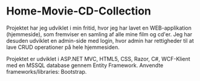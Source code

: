 # Home-Movie-CD-Collection

Projektet har jeg udviklet i min fritid, hvor jeg har lavet en WEB-applikation (hjemmeside), som fremviser en samling af alle mine film og cd'er. Jeg har desuden udviklet en admin-side med login, hvor admin har rettigheder til at lave CRUD operationer på hele hjemmesiden.

Projektet er udviklet i ASP.NET MVC, HTML5, CSS, Razor, C#, WCF-Klient med en MSSQL database gennem Entity Framework. 
Anvendte frameworks/libraries: Bootstrap.
